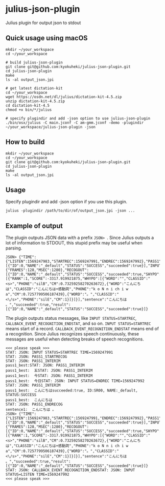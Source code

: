 # julius-json-plugin
Julius plugin for output json to stdout

## Quick usage using macOS

```shell
mkdir ~/your_workspace
cd ~/your_workspace

# build julius-json-plugin
git clone git@github.com:kyokuheki/julius-json-plugin.git
cd julius-json-plugin
make
ls -al output_json.jpi

# get latest dictation-kit
cd ~/your_workspace
wget https://osdn.net/dl/julius/dictation-kit-4.5.zip
unzip dictation-kit-4.5.zip
cd dictation-kit-4.5
chmod +x bin/*/julius

# specify plugindir and add -json option to use julius-json-plugin
./bin/osx/julius -C main.jconf -C am-gmm.jconf -demo -plugindir ~/your_workspace/julius-json-plugin -json
```

## How to build

```shell
mkdir ~/your_workspace
cd ~/your_workspace
git clone git@github.com:kyokuheki/julius-json-plugin.git
cd julius-json-plugin
make
ls -al output_json.jpi
```

## Usage
Specify plugindir and add -json option if you use this plugin. 

```shell
julius -plugindir /path/to/dir/of/output_json.jpi -json ...
```

## Example of output

The plugin outputs JSON data with a prefix `JSON> `.
Since Julius outputs a lot of information to STDOUT, this stupid prefix may be useful when parsing.

```
JSON> {"TIME":{"LISTEN":1569247983,"STARTREC":1569247991,"ENDREC":1569247992},"PASS1":[{"ID":0,"NAME":"_default","STATUS":"SUCCESS","succeeded":true}],"INPUT":{"FRAMES":128,"MSEC":1280},"RECOGOUT":[{"ID":0,"NAME":"_default","STATUS":"SUCCESS","succeeded":true,"SHYPO":[{"RANK":1,"SCORE":-3317.919921875,"WHYPO":[{"WORD":"","CLASSID":"<s>","PHONE":"silB","CM":0.73259258270263672},{"WORD":"こんにちは","CLASSID":"こんにちは+感動詞","PHONE":"k o N n i ch i w a","CM":0.7257799506187439},{"WORD":"。","CLASSID":"<\/s>","PHONE":"silE","CM":1}]}]}],"sentence":"こんにちは 。","succeeded":true,"result":[{"ID":0,"NAME":"_default","STATUS":"SUCCESS","succeeded":true}]}
```

The plugin outputs status messages, like `INPUT STATUS=STARTREC`, `CALLBACK_EVENT_RECOGNITION_ENDSTAT`, and so on.
`INPUT STATUS=STARTREC` means start of a record.
`CALLBACK_EVENT_RECOGNITION_ENDSTAT` means end of a recognition.
Since Julius recognizes speech continuously, these messages are useful when detecting breaks of speech recognitions.

```
<<< please speak >>>
STAT: JSON: INPUT STATUS=STARTREC TIME=1569247991
STAT: JSON: PASS1_STARTRECOG
STAT: JSON: PASS1_INTERIM
pass1_best:STAT: JSON: PASS1_INTERIM
pass1_best:  五STAT: JSON: PASS1_INTERIM
pass1_best:  今STAT: JSON: PASS1_INTERIM
pass1_best:  今日STAT: JSON: INPUT STATUS=ENDREC TIME=1569247992
STAT: JSON: PASS1_INTERIM
pass1_best:  こんにちはsucceeded:true, ID:SR00, NAME:_default, STATUS:SUCCESS
pass1_best:  こんにちは                         
STAT: JSON: PASS1_ENDRECOG
sentence1:  こんにちは 。
JSON> {"TIME":{"LISTEN":1569247983,"STARTREC":1569247991,"ENDREC":1569247992},"PASS1":[{"ID":0,"NAME":"_default","STATUS":"SUCCESS","succeeded":true}],"INPUT":{"FRAMES":128,"MSEC":1280},"RECOGOUT":[{"ID":0,"NAME":"_default","STATUS":"SUCCESS","succeeded":true,"SHYPO":[{"RANK":1,"SCORE":-3317.919921875,"WHYPO":[{"WORD":"","CLASSID":"<s>","PHONE":"silB","CM":0.73259258270263672},{"WORD":"こんにちは","CLASSID":"こんにちは+感動詞","PHONE":"k o N n i ch i w a","CM":0.7257799506187439},{"WORD":"。","CLASSID":"<\/s>","PHONE":"silE","CM":1}]}]}],"sentence":"こんにちは 。","succeeded":true,"result":[{"ID":0,"NAME":"_default","STATUS":"SUCCESS","succeeded":true}]}
STAT: JSON: CALLBACK_EVENT_RECOGNITION_ENDSTAT: JSON: INPUT STATUS=LISTEN TIME=1569247992
<<< please speak >>>
```
